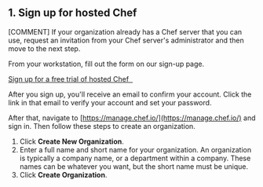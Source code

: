 ## 1. Sign up for hosted Chef

[COMMENT] If your organization already has a Chef server that you can use, request an invitation from your Chef server's administrator and then move to the next step. 

From your workstation, fill out the form on our sign-up page.

<a class='accent-button radius' href='https://manage.chef.io/signup/' target='_blank'>Sign up for a free trial of hosted Chef&nbsp;&nbsp;<i class='fa fa-external-link'></i></a>

After you sign up, you'll receive an email to confirm your account. Click the link in that email to verify your account and set your password.

After that, navigate to [https://manage.chef.io/](https://manage.chef.io/) and sign in. Then follow these steps to create an organization.

1. Click **Create New Organization**.
1. Enter a full name and short name for your organization. An organization is typically a company name, or a department within a company. These names can be whatever you want, but the short name must be unique.
1. Click **Create Organization**.
